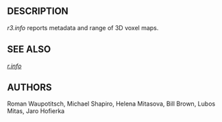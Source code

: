 
## DESCRIPTION

*r3.info* reports metadata and range of 3D voxel maps.

## SEE ALSO

*[r.info](r.info.html)*

## AUTHORS

Roman Waupotitsch, Michael Shapiro,
Helena Mitasova, Bill Brown, Lubos Mitas,
Jaro Hofierka
